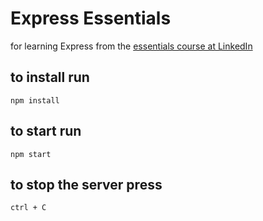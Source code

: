 # Express Essentials
for learning Express from the [essentials course at LinkedIn](https://www.linkedin.com/learning/express-essentials-build-powerful-web-apps-with-node-js "Express Essentials: Build Powerful Web Apps with Node.js")

## to install run
`npm install`

## to start run
`npm start`

## to stop the server press
`ctrl + C`
